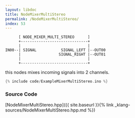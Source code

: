 ```yaml
---
layout: libdoc
title: NodeMixerMultiStereo
permalink: /NodeMixerMultiStereo/
index: 53
---
```


          [ NODE_MIXER_MULTI_STEREO      ]       
          +------------------------------+       
          |                              |       
    IN00--| SIGNAL           SIGNAL_LEFT |--OUT00
          |                 SIGNAL_RIGHT |--OUT01
          |                              |       
          +------------------------------+       

this nodes mixes incoming signals into 2 channels.


```c
{% include code/ExampleMixerMultiStereo.ino %}
```

### Source Code

[NodeMixerMultiStereo.hpp]({{ site.baseurl }}{% link _klang-sources/NodeMixerMultiStereo.hpp.md %})

